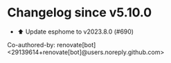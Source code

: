 # Changelog since v5.10.0
- ⬆️ Update esphome to v2023.8.0 (#690)

Co-authored-by: renovate[bot] <29139614+renovate[bot]@users.noreply.github.com> 
